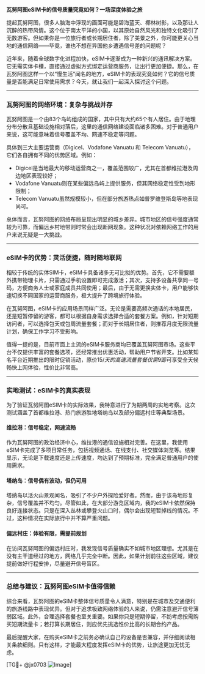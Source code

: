 **瓦努阿图eSIM卡的信号质量究竟如何？一场深度体验之旅**

提起瓦努阿图，很多人脑海中浮现的画面可能是碧海蓝天、椰林树影，以及那让人沉醉的热带风情。这个位于南太平洋的小国，以其原始自然风光和独特文化吸引了无数游客。但如果你是一位旅行者或长期居住者，除了美景之外，你可能更关心当地的通信网络——毕竟，谁也不想在异国他乡遭遇信号差的问题呢？

近年来，随着全球数字化进程加快，eSIM卡逐渐成为一种新兴的通讯解决方案。它无需实体卡槽，直接通过虚拟方式绑定运营商服务，让出行更加便捷。那么，在瓦努阿图这样一个以“慢生活”闻名的地方，eSIM卡的表现究竟如何？它的信号质量是否能满足日常使用需求？今天，就让我们一起深入探讨这个问题。

---

### **瓦努阿图的网络环境：复杂与挑战并存**

瓦努阿图是一个由83个岛屿组成的国家，其中只有大约65个有人居住。由于地理分布分散且基础设施相对落后，这里的通信网络建设面临诸多困难。对于普通用户来说，这可能意味着信号覆盖不均、网速不稳定等问题。

具体到三大主要运营商（Digicel、Vodafone Vanuatu 和 Telecom Vanuatu），它们各自拥有不同的优势区域。例如：
- Digicel是当地最大的移动运营商之一，覆盖范围较广，尤其在首都维拉港及周边地区表现较好；
- Vodafone Vanuatu则在某些偏远岛屿上提供服务，但其网络稳定性受到地形限制；
- Telecom Vanuatu虽然规模较小，但在部分旅游热点如普罗维登斯岛等地表现尚可。

总体而言，瓦努阿图的网络布局呈现出明显的城乡差异。城市地区的信号强度通常较为可靠，而偏远乡村地带则时常会出现断网现象。这种状况对依赖网络工作的用户来说无疑是一大挑战。

---

### **eSIM卡的优势：灵活便捷，随时随地联网**

相较于传统的实体SIM卡，eSIM卡具备诸多无可比拟的优势。首先，它不需要额外携带物理卡片，只需通过手机设置即可完成激活；其次，支持多设备共享同一号码，方便商务人士或家庭成员共同使用；最后，由于无需更换实体卡，用户能够快速切换不同国家的运营商服务，极大提升了跨境旅行体验。

在瓦努阿图，eSIM卡的应用场景同样广泛。无论是需要高频次通话的本地居民，还是短暂停留的游客，都可以根据自身需求选择合适的套餐方案。例如，针对短期访问者，可以选择包天或包周流量套餐；而对于长期居住者，则推荐月度无限流量计划，确保工作学习不受影响。

值得一提的是，目前市面上主流的eSIM卡服务商均已覆盖瓦努阿图市场。这些平台不仅提供丰富的套餐选项，还经常推出优惠活动，帮助用户节省开支。比如某知名平台近期推出的限时促销活动，原价$15/天的高速流量套餐仅需$9即可享受全天候畅快上网体验，性价比非常高。

---

### **实地测试：eSIM卡的真实表现**

为了验证瓦努阿图eSIM卡的实际效果，我特意进行了为期两周的实地考察。这次测试涵盖了首都维拉港、热门旅游胜地塔纳岛以及部分偏远村庄等典型场景。

#### **维拉港：信号稳定，网速流畅**
作为瓦努阿图的政治经济中心，维拉港的通信设施相对完善。在这里，我使用eSIM卡完成了多项日常任务，包括视频通话、在线支付、社交媒体浏览等。结果显示，无论是下载速度还是上传速度，均达到了预期标准，完全满足普通用户的使用需求。

#### **塔纳岛：信号偶有波动，但仍可用**
塔纳岛以活火山景观闻名，吸引了不少户外探险爱好者。然而，由于该岛地形复杂，信号覆盖并不均匀。尽管如此，在大部分游览区域内，我的eSIM卡依然保持良好连接状态。只是在深入丛林或攀登火山口时，偶尔会出现短暂掉线的情况。不过，这种情况在实际旅行中并不算严重问题。

#### **偏远村庄：体验有限，需提前规划**
在访问瓦努阿图的偏远村庄时，我发现信号质量确实不如城市地区理想。尤其是在没有主干道经过的地方，网络几乎完全中断。因此，如果计划前往这些区域，建议提前做好行程安排，尽量避开信号盲区。

---

### **总结与建议：瓦努阿图eSIM卡值得信赖**

综合来看，瓦努阿图的eSIM卡整体信号质量令人满意，特别是在城市及交通便利的旅游线路中表现优异。但对于追求极致网络体验的人来说，仍需注意避开信号薄弱区域。此外，合理选择套餐也至关重要。如果你只是短期停留，不妨考虑按需购买短期流量卡；若打算长期居住，则应优先挑选性价比高的长期合约产品。

最后提醒大家，在购买eSIM卡之前务必确认自己的设备是否兼容，并仔细阅读相关条款细则。只有这样，才能最大程度发挥eSIM卡的优势，让旅途更加无忧无虑。

[TG💪+ @jx0703 ![Image](https://github.com/user-attachments/assets/dbca1d08-cadb-493c-b0ec-ad6f7a83f270)]